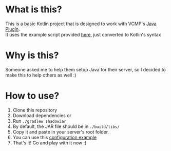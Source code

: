 # What is this?
This is a basic Kotlin project that is designed to work with VCMP's [Java Plugin](https://forum.vc-mp.org/?topic=2574.0).  
It uses the example script provided [here](https://bitbucket.org/maxorator/vcmp-java-plugin-base/src/a57e2815608ee04d9abfb0c10348409772e9aee6/demo/src/main/com/maxorator/vcmp/java/mode/?at=default), just converted to Kotlin's syntax

# Why is this?
Someone asked me to help them setup Java for their server, so I decided to make this to help others as well :)  

# How to use?
1. Clone this repository  
2. Download dependencies or  
3. Run `./gradlew shadowJar`  
4. By default, the JAR file should be in `./build/libs/`
5. Copy it and paste in your server's root folder.
6. You can use this [configuration example](https://gist.github.com/theKAKAN/c63633ae0a1fa8d583d9fa2e70dd80c4)
7. That's it! Go and play with it now :)